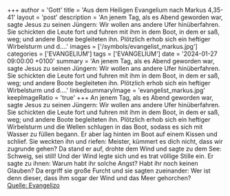 +++
author = 'Gott'
title = 'Aus dem Heiligen Evangelium nach Markus 4,35-41'
layout = 'post'
description = 'An jenem Tag, als es Abend geworden war, sagte Jesus zu seinen Jüngern: Wir wollen ans andere Ufer hinüberfahren. Sie schickten die Leute fort und fuhren mit ihm in dem Boot, in dem er saß, weg; und andere Boote begleiteten ihn. Plötzlich erhob sich ein heftiger Wirbelsturm und d....'
images = ['/symbols/evangelist_markus.jpg']
categories = ['EVANGELIUM']
tags = ['EVANGELIUM']
date = '2024-01-27 09:00:00 +0100'
summary = 'An jenem Tag, als es Abend geworden war, sagte Jesus zu seinen Jüngern: Wir wollen ans andere Ufer hinüberfahren. Sie schickten die Leute fort und fuhren mit ihm in dem Boot, in dem er saß, weg; und andere Boote begleiteten ihn. Plötzlich erhob sich ein heftiger Wirbelsturm und d....'
linkedsummaryImage = 'evangelist_markus.jpg'
keepImageRatio = 'true'
+++
An jenem Tag, als es Abend geworden war, sagte Jesus zu seinen Jüngern: Wir wollen ans andere Ufer hinüberfahren.
Sie schickten die Leute fort und fuhren mit ihm in dem Boot, in dem er saß, weg; und andere Boote begleiteten ihn.
Plötzlich erhob sich ein heftiger Wirbelsturm und die Wellen schlugen in das Boot, sodass es sich mit Wasser zu füllen begann.<!--more-->
Er aber lag hinten im Boot auf einem Kissen und schlief. Sie weckten ihn und riefen: Meister, kümmert es dich nicht, dass wir zugrunde gehen?
Da stand er auf, drohte dem Wind und sagte zu dem See: Schweig, sei still! Und der Wind legte sich und es trat völlige Stille ein.
Er sagte zu ihnen: Warum habt ihr solche Angst? Habt ihr noch keinen Glauben?
Da ergriff sie große Furcht und sie sagten zueinander: Wer ist denn dieser, dass ihm sogar der Wind und das Meer gehorchen?<br> [Quelle: Evangelizo](https://evangeliumtagfuertag.org/DE/gospel)